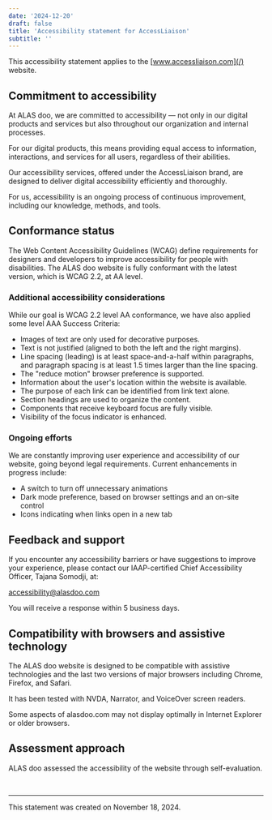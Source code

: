 ```yaml
---
date: '2024-12-20'
draft: false
title: 'Accessibility statement for AccessLiaison'
subtitle: ''
---
```


This accessibility statement applies to the [www.accessliaison.com](/) website.

## Commitment to accessibility

At ALAS doo, we are committed to accessibility — not only in our digital products and services but also throughout our organization and internal processes.

For our digital products, this means providing equal access to information, interactions, and services for all users, regardless of their abilities.

Our accessibility services, offered under the AccessLiaison brand, are designed to deliver digital accessibility efficiently and thoroughly.

For us, accessibility is an ongoing process of continuous improvement, including our knowledge, methods, and tools.

## Conformance status

The Web Content Accessibility Guidelines (WCAG) define requirements for designers and developers to improve accessibility for people with disabilities. The ALAS doo website is fully conformant with the latest version, which is WCAG 2.2, at AA level.

### Additional accessibility considerations

While our goal is WCAG 2.2 level AA conformance, we have also applied some level AAA Success Criteria:

- Images of text are only used for decorative purposes.
- Text is not justified (aligned to both the left and the right margins).
- Line spacing (leading) is at least space-and-a-half within paragraphs, and paragraph spacing is at least 1.5 times larger than the line spacing.
- The "reduce motion" browser preference is supported.
- Information about the user's location within the website is available.
- The purpose of each link can be identified from link text alone.
- Section headings are used to organize the content.
- Components that receive keyboard focus are fully visible.
- Visibility of the focus indicator is enhanced.

### Ongoing efforts

We are constantly improving user experience and accessibility of our website, going beyond legal requirements. Current enhancements in progress include:

- A switch to turn off unnecessary animations
- Dark mode preference, based on browser settings and an on-site control
- Icons indicating when links open in a new tab

## Feedback and support

If you encounter any accessibility barriers or have suggestions to improve your experience, please contact our IAAP-certified Chief Accessibility Officer, Tajana Somodji, at:

[accessibility@alasdoo.com](mailto:accessibility@alasdoo.com)

You will receive a response within 5 business days.

## Compatibility with browsers and assistive technology

The ALAS doo website is designed to be compatible with assistive technologies and the last two versions of major browsers including Chrome, Firefox, and Safari.

It has been tested with NVDA, Narrator, and VoiceOver screen readers.

Some aspects of alasdoo.com may not display optimally in Internet Explorer or older browsers.

## Assessment approach

ALAS doo assessed the accessibility of the website through self-evaluation.

&nbsp;

---

This statement was created on November 18, 2024.
